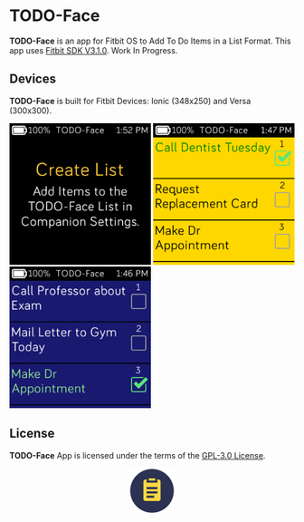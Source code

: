 # TODO-Face
**TODO-Face** is an app for Fitbit OS to Add To Do Items in a List Format. This app uses [Fitbit SDK V3.1.0](https://github.com/Fitbit). Work In Progress.

## Devices
**TODO-Face** is built for Fitbit Devices: Ionic (348x250) and Versa (300x300).

<p align="left">
  <img width="250" height="250" src=./screenshots/TODO-Face-versa-1.png>
  <img width="250" height="250" src=./screenshots/TODO-Face-versa-2.png>
  <img width="250" height="250" src=./screenshots/TODO-Face-versa-3.png>
</p>

## License
**TODO-Face** App is licensed under the terms of the [GPL-3.0 License](/LICENSE). 

<p align="middle">
<img width="80" height="80" src=./resources/icon-80x80.png>
</p>
